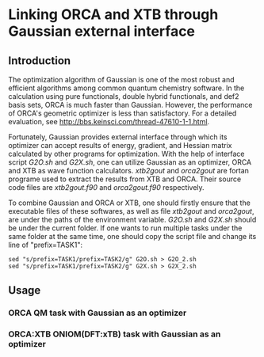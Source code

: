 # Linking ORCA and XTB through Gaussian external interface
## Introduction
The optimization algorithm of Gaussian is one of the most robust and efficient algorithms among common quantum chemistry software. 
In the calculation using pure functionals, double hybrid functionals, and def2 basis sets, ORCA is much faster than Gaussian.
However, the performance of ORCA's geometric optimizer is less than satisfactory. 
For a detailed evaluation, see http://bbs.keinsci.com/thread-47610-1-1.html.

Fortunately, Gaussian provides external interface through which its optimizer can accept results of energy, gradient, and Hessian matrix calculated by other programs for optimization.
With the help of interface script *G2O.sh* and *G2X.sh*, one can utilize Gaussian as an optimizer, ORCA and XTB as wave function calculators.
*xtb2gout* and *orca2gout* are fortan programe used to extract the results from XTB and ORCA. Their source code files are *xtb2gout.f90* and *orca2gout.f90* respectively.

To combine Gaussian and ORCA or XTB, one should firstly ensure that the executable files of these softwares, as well as file *xtb2gout* and *orca2gout*, are under the paths of the environment variable.
*G2O.sh* and *G2X.sh* should be under the current folder. 
If one wants to run multiple tasks under the same folder at the same time, one should copy the script file and change its line of "prefix=TASK1":
```
sed "s/prefix=TASK1/prefix=TASK2/g" G2O.sh > G2O_2.sh
sed "s/prefix=TASK1/prefix=TASK2/g" G2X.sh > G2X_2.sh
```

## Usage
### ORCA QM task with Gaussian as an optimizer

### ORCA:XTB ONIOM(DFT:xTB) task with Gaussian as an optimizer
